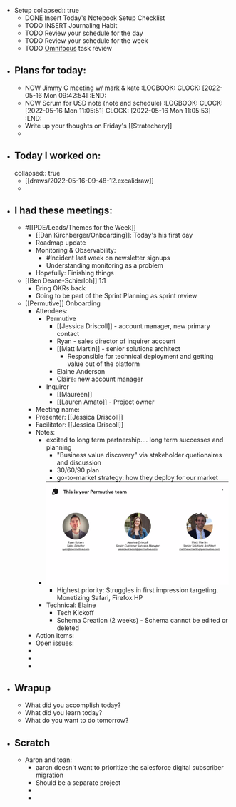 - Setup
  collapsed:: true
	- DONE Insert Today's Notebook Setup Checklist
	- TODO INSERT Journaling Habit
	- TODO Review your schedule for the day
	- TODO Review your schedule for the week
	- TODO [Omnifocus](omnifocus://) task review
- ## Plans for today:
	- NOW Jimmy C meeting w/ mark & kate
	  :LOGBOOK:
	  CLOCK: [2022-05-16 Mon 09:42:54]
	  :END:
	- NOW Scrum for USD note (note and schedule)
	  :LOGBOOK:
	  CLOCK: [2022-05-16 Mon 11:05:51]
	  CLOCK: [2022-05-16 Mon 11:05:53]
	  :END:
	- Write up your thoughts on Friday's [[Stratechery]]
	-
- ## Today I worked on:
  collapsed:: true
	- [[draws/2022-05-16-09-48-12.excalidraw]]
	-
- ## I had these meetings:
	- #[[PDE/Leads/Themes for the Week]]
		- [[Dan Kirchberger/Onboarding]]: Today's his first day
		- Roadmap update
		- Monitoring & Observability:
			- #Incident last week on newsletter signups
			- Understanding monitoring as a problem
		- Hopefully: Finishing things
	- [[Ben Deane-Schierloh]] 1:1
		- Bring OKRs back
		- Going to be part of the Sprint Planning as sprint review
	- [[Permutive]] Onboarding
		- Attendees:
			- Permutive
				- [[Jessica Driscoll]] - account manager, new primary contact
				- Ryan - sales director of inquirer account
				- [[Matt Martin]] - senior solutions architect
					- Responsible for technical deployment and getting value out of the platform
				- Elaine Anderson
				- Claire: new account manager
			- Inquirer
				- [[Maureen]]
				- [[Lauren Amato]] - Project owner
		- Meeting name:
		- Presenter: [[Jessica Driscoll]]
		- Facilitator: [[Jessica Driscoll]]
		- Notes:
			- excited to long term partnership.... long term successes and planning
				- "Business value discovery" via stakeholder quetionaires and discussion
				- 30/60/90 plan
				- go-to-market strategy: how they deploy for our market
			- ![Screen Shot 2022-05-16 at 13.09.56.png](../assets/Screen_Shot_2022-05-16_at_13.09.56_1652721603750_0.png)
				- Highest priority: Struggles in first impression targeting. Monetizing Safari, Firefox HP
			- Technical: Elaine
				- Tech Kickoff
				- Schema Creation (2 weeks) - Schema cannot be edited or deleted
		- Action items:
		- Open issues:
		-
		-
		-
- ## Wrapup
	- What did you accomplish today?
	- What did you learn today?
	- What do you want to do tomorrow?
- ## Scratch
	- Aaron and toan:
		- aaron doesn't want to prioritize the salesforce digital subscriber migration
		- Should be a separate project
		-
		-